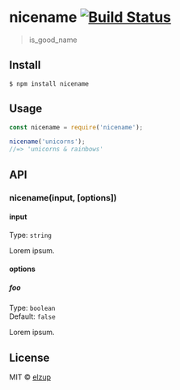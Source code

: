 # nicename [![Build Status](https://travis-ci.org/elzup/nicename.svg?branch=master)](https://travis-ci.org/elzup/nicename)

> is_good_name


## Install

```
$ npm install nicename
```


## Usage

```js
const nicename = require('nicename');

nicename('unicorns');
//=> 'unicorns & rainbows'
```


## API

### nicename(input, [options])

#### input

Type: `string`

Lorem ipsum.

#### options

##### foo

Type: `boolean`<br>
Default: `false`

Lorem ipsum.


## License

MIT © [elzup](https://elzup.com)

